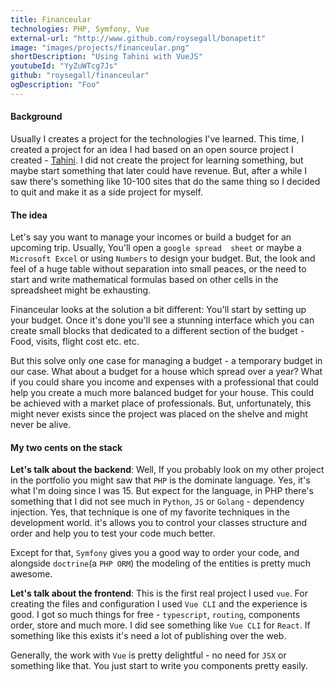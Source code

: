```yaml
---
title: Financeular
technologies: PHP, Symfony, Vue
external-url: "http://www.github.com/roysegall/bonapetit"
image: "images/projects/financeular.png"
shortDescription: "Using Tahini with VueJS"
youtubeId: "YyZuWTcg7Js"
github: "roysegall/financeular"
ogDescription: "Foo"
---
```


#### Background
Usually I creates a project for the technologies I've learned. This time, I created a project for an idea I had based on
an open source project I created - [Tahini](/project/tahini). I did not create the project for learning something, but
maybe start something that later could have revenue. But, after a while I saw there's something like 10-100 sites that
do the same thing so I decided to quit and make it as a side project for myself.

#### The idea
Let's say you want to manage your incomes or build a budget for an upcoming trip. Usually, You'll open a `google spread 
sheet` or maybe a `Microsoft Excel` or using `Numbers` to design your budget. But, the look and feel of a huge table 
without separation into small peaces, or the need to start and write mathematical formulas based on other cells in the 
spreadsheet might be exhausting.

Financeular looks at the solution a bit different: You'll start by setting up your budget. Once it's done you'll see a 
stunning interface which you can create small blocks that dedicated to a different section of the budget - Food, visits, 
flight cost etc. etc.

But this solve only one case for managing a budget - a temporary budget in our case. What about a budget for a house 
which spread over a year? What if you could share you income and expenses with a professional that could help you
create a much more balanced budget for your house. This could be achieved with a market place of professionals. But, 
unfortunately, this might never exists since the project was placed on the shelve and might never be alive.

#### My two cents on the stack
**Let's talk about the backend**: Well, If you probably look on my other project in the portfolio you might saw that 
`PHP` is the dominate language. Yes, it's what I'm doing since I was 15. But expect for the language, in PHP there's 
something that I did not see much in `Python`, `JS` or `Golang` - dependency injection. Yes, that technique is one of my 
favorite techniques in the development world. it's allows you to control your classes structure and order and help you 
to test your code much better.

Except for that, `Symfony` gives you a good way to order your code, and alongside `doctrine`(a `PHP ORM`) the modeling 
of the entities is pretty much awesome. 

**Let's talk about the frontend**: This is the first real project I used `vue`. For creating the files and configuration
I used `Vue CLI` and the experience is good. I got so much things for free - `typescript`, `routing`, components order, 
store and much more. I did see something like `Vue CLI` for `React`. If something like this exists it's need a lot of 
publishing over the web.

Generally, the work with `Vue` is pretty delightful - no need for `JSX` or something like that. You just start to write
you components pretty easily.
